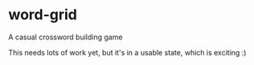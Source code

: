# word-grid
A casual crossword building game

This needs lots of work yet, but it's in a usable state, which is exciting :)

